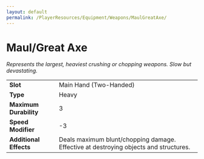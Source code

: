 ```yaml
---
layout: default
permalink: /PlayerResources/Equipment/Weapons/MaulGreatAxe/
---
```

# Maul/Great Axe
*Represents the largest, heaviest crushing or chopping weapons. Slow but devastating.*

| | |
| :--------------------- | :------------------------------------------------------ |
| **Slot** | Main Hand (Two-Handed) |
| **Type** | Heavy |
| **Maximum Durability** | 3 |
| **Speed Modifier** | -3 |
| **Additional Effects** | Deals maximum blunt/chopping damage. Effective at destroying objects and structures. |